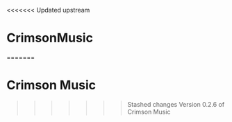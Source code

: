 <<<<<<< Updated upstream
# CrimsonMusic
=======
# Crimson Music
>>>>>>> Stashed changes
Version 0.2.6 of Crimson Music
